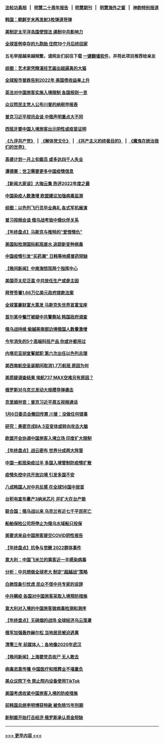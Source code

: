 #### [法轮功真相](https://github.com/gfw-breaker/truth/blob/master/README.md?t=0) &nbsp;&nbsp;|&nbsp;&nbsp; [明慧二十周年报告](https://github.com/gfw-breaker/mh-reports/blob/master/README.md?t=0) &nbsp;&nbsp;|&nbsp;&nbsp;[明慧期刊](https://github.com/gfw-breaker/mh-qikan) &nbsp;&nbsp;|&nbsp;&nbsp; [明慧海外之窗](https://github.com/gfw-breaker/mh-news/blob/master/README.md?t=0) &nbsp;&nbsp;|&nbsp;&nbsp; [神韵特别报道](https://github.com/gfw-breaker/mh-news/blob/master/shenyun.md?t=0)
#### [韩国：朝鲜岁末再发射3枚弹道导弹](../pages/nsc418/n13896300.md?t=12312143) 
#### [美制定太平洋岛国使馆法 遏制中共影响力](../pages/nsc418/n13895823.md?t=12312143) 
#### [全球首例幸存的九胞胎 住院19个月后终回家](../pages/nsc418/n13895015.md?t=12312143) 
#### 五毛举报越来越频繁，请网友们前往下载 [一键翻墙软件](https://github.com/gfw-breaker/ssr-accounts)，并将此项目推荐给亲友
#### [组图：艺术家凭精湛技艺画出超逼真的大猫](../pages/nsc418/n13893205.md?t=12312143) 
#### [全球股市普跌告别2022年 美国债收益率上升](../pages/nsc418/n13895789.md?t=12312143) 
#### [英法对中国旅客实施入境限制 各国规则一览](../pages/nsc418/n13895639.md?t=12312143) 
#### [众议院民主党人公布川普的纳税申报表](../pages/nsc418/n13895593.md?t=12312143) 
#### [普京习近平视讯会谈 中俄声明重点大不同](../pages/nsc418/n13895586.md?t=12312143) 
#### [西班牙要中国入境旅客出示阴性或疫苗证明](../pages/nsc418/n13894694.md?t=12312143) 
#### [《九评共产党》](https://github.com/begood0513/9ping.md/blob/master/README.md) &nbsp;|&nbsp; [《解体党文化》](../../../../jtdwh.md/blob/master/README.md)  &nbsp;|&nbsp; [《共产主义的终极目的》](../../../../gczydzjmd.md/blob/master/README.md) &nbsp;|&nbsp; [《魔鬼在统治我们的世界》](../../../../mgztzwmdsj.md/blob/master/README.md) 
#### [高盛计划一月上旬裁员 或多达四千人失业](../pages/nsc418/n13895512.md?t=12312143) 
#### [谭德塞：世卫需要更多中国疫情信息](../pages/nsc418/n13895551.md?t=12312143) 
#### [【新闻大家谈】大咖云集 热评2022年度之最](../pages/nsc418/n13895469.md?t=12312143) 
#### [中国染疫人数激增 欧盟建议加强病毒监测](../pages/nsc418/n13895491.md?t=12312143) 
#### [组图：以色列飞行员毕业典礼 各式军机展演](../pages/nsc418/n13895311.md?t=12312143) 
#### [普习视频会谈 俄乌战考验中俄伙伴关系](../pages/nsc418/n13895357.md?t=12312143) 
#### [【年终盘点】马斯克与推特的“爱恨情仇”](../pages/nsc418/n13893800.md?t=12312143) 
#### [美国拟检测国际航班废水 追踪新变种病毒](../pages/nsc418/n13895092.md?t=12312143) 
#### [中国疫情引发“买药潮” 日韩等地感冒药短缺](../pages/nsc418/n13895268.md?t=12312143) 
#### [【晚间新闻】中南海惊现两个指挥中心](../pages/nsc418/n13895248.md?t=12312143) 
#### [美国芬太尼泛滥 中共放任生产或是主因](../pages/nsc418/n13894587.md?t=12312143) 
#### [拜登签署1.66万亿美元政府拨款法案](../pages/nsc418/n13894915.md?t=12312143) 
#### [全球富豪财富大蒸发 马斯克失世界首富宝座](../pages/nsc418/n13894375.md?t=12312143) 
#### [首尔某中餐厅被疑中共警察站 韩国政府调查](../pages/nsc418/n13894473.md?t=12312143) 
#### [俄乌战持续 偷越美南部边境俄国人数量激增](../pages/nsc418/n13894707.md?t=12312143) 
#### [今年消失的5个高端科技产品 你或许都用过](../pages/nsc418/n13894616.md?t=12312143) 
#### [内塔尼亚胡宣誓就职 第六次出任以色列总理](../pages/nsc418/n13894597.md?t=12312143) 
#### [美西南航空圣诞期间取消1.7万航班 原因为何](../pages/nsc418/n13894526.md?t=12312143) 
#### [美质疑调查结果 埃航737 MAX空难另有原因？](../pages/nsc418/n13894534.md?t=12312143) 
#### [俄罗斯对乌克兰发动大规模导弹袭击](../pages/nsc418/n13894449.md?t=12312143) 
#### [克里姆林宫：普京习近平周五视频通话](../pages/nsc418/n13894511.md?t=12312143) 
#### [1月6日委员会撤回传票 川普：没做任何错事](../pages/nsc418/n13894499.md?t=12312143) 
#### [研究：奥密克戎BA.5亚变体或转向攻击大脑](../pages/nsc418/n13894502.md?t=12312143) 
#### [欧盟开会协调中国旅客入境立场 印度扩大限制](../pages/nsc418/n13894366.md?t=12312143) 
#### [【年终盘点】战云密布 世界分成两大阵营](../pages/nsc418/n13891187.md?t=12312143) 
#### [中国一航班染疫过半 多国入境管制防疫情扩散](../pages/nsc418/n13894323.md?t=12312143) 
#### [疫情失控中共开放边境 引发多国不安](../pages/nsc418/n13894300.md?t=12312143) 
#### [八成韩国人对中共反感 在全球56国中居首](../pages/nsc418/n13894345.md?t=12312143) 
#### [台积电宣布量产3纳米芯片 并扩大在台产能](../pages/nsc418/n13894291.md?t=12312143) 
#### [联合国：俄乌战以来 乌克兰有近七千平民死亡](../pages/nsc418/n13894200.md?t=12312143) 
#### [船舶保险公司将停止为俄乌水域船只投保](../pages/nsc418/n13893828.md?t=12312143) 
#### [美要求来自中国旅客提交COVID阴性报告](../pages/nsc418/n13893834.md?t=12312143) 
#### [【年终盘点】抗争与觉醒 2022群体事件](../pages/nsc418/n13888314.md?t=12312143) 
#### [意大利：中国飞米兰的乘客近一半感染病毒](../pages/nsc418/n13893815.md?t=12312143) 
#### [分析：中共想做全球老大 制定“超越战”策略](../pages/nsc418/n13893665.md?t=12312143) 
#### [白肺现象引忧虑 民众不信中共专家的说辞](../pages/nsc418/n13893547.md?t=12312143) 
#### [中共瞒疫 各国对中国旅客采取入境预防措施](../pages/nsc418/n13893740.md?t=12312143) 
#### [意大利对入境的中国旅客做病毒检测和测序](../pages/nsc418/n13893791.md?t=12312143) 
#### [【年终盘点】无硝烟的战场 全球经济乌云笼罩](../pages/nsc418/n13891799.md?t=12312143) 
#### [俄军加强轰炸赫尔松 当地居民被迫逃离](../pages/nsc418/n13893571.md?t=12312143) 
#### [清零三年 前媒体人：各地像2020年武汉](../pages/nsc418/n13892777.md?t=12312143) 
#### [【晚间新闻】上海要党员收尸 无人敢去](../pages/nsc418/n13893514.md?t=12312143) 
#### [病毒恣意传播 中国医疗和殡葬业不堪重负](../pages/nsc418/n13893434.md?t=12312143) 
#### [美众议院下令 禁止院内设备使用TikTok](../pages/nsc418/n13893373.md?t=12312143) 
#### [美国考虑收紧中国旅客入境的防疫措施](../pages/nsc418/n13893193.md?t=12312143) 
#### [前韩国总统李明博获特赦 被免除15年刑期](../pages/nsc418/n13893172.md?t=12312143) 
#### [新制裁开始打击经济 俄罗斯承认资金短缺](../pages/nsc418/n13893106.md?t=12312143) 

----
#### [ >>> 更早内容 <<< ](../indexes/nsc418-earlier.md)
